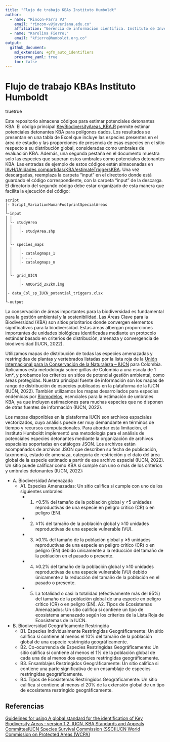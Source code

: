 ```yaml
---
title: "Flujo de trabajo KBAs Instituto Humboldt"
author: 
  - name: "Rincon-Parra VJ"
    email: "rincon-v@javeriana.edu.co"
    affiliation: "Gerencia de información cientifica. Instituto de Investigación de Recursos Biológicos Alexander von Humboldt - IAvH"
  - name: "Karolina Fierro;"
    email: "kfierro@humboldt.org.co"
output: 
  github_document:
    md_extension: +gfm_auto_identifiers
    preserve_yaml: true
    toc: false
---
```


Flujo de trabajo KBAs Instituto Humboldt
================
truetrue

Este repositorio almacena códigos para estimar potenciales detonantes
KBA. El código principal
[KeyBiodiversityAreas_KBA.R](script/KeyBiodiversityAreas_KBA.R) permite
estimar potenciales detonantes KBA para polígonos dados. Los resultados
se presentan en una tabla de Excel que incluye las especies presentes en
el área de estudio y las proporciones de presencia de esas especies en
el sitio respecto a su distribución global, consideradas como umbrales
de evaluación KBA. Además, una segunda pestaña en el documento muestra
solo las especies que superan estos umbrales como potenciales detonantes
KBA. Las entradas de ejemplo de estos códigos están almacenadas en
[IAvH/Unidades
compartidas/KBA/estimateTriggersKBA](https://drive.google.com/open?id=17jAIW2WaRDFeX_d7gUmHWdLuWCrooJlh&usp=drive_fs).
Una vez descargadas, reemplaza la carpeta “input” en el directorio donde
está guardado el código correspondiente, con la carpeta “input” de la
descarga. El directorio del segundo código debe estar organizado de esta
manera que facilita la ejecución del código:

    script
    │- Script_VariationHumanFootprintSpecialAreas
    │    
    └-input
    │ │
    │ └- studyArea
    │ │   │
    │ │   │- studyArea.shp
    │ │
    │ │
    │ └- species_maps
    │ │   │
    │ │   │- catalogmaps_1
    │ │   │- ...
    │ │   │- catalogmaps_n
    │ │
    │ │
    │ └- grid_UICN
    │     │
    │     │- AOOGrid_2x2km.img
    │     
    │- data_Col_sp_IUCN_potential_triggers.xlsx
    │     
    └-output

La conservación de áreas importantes para la biodiversidad es
fundamental para la gestión ambiental y la sostenibilidad. Las Áreas
Clave para la Biodiversidad (KBA) son sitios prioritarios donde
convergen elementos significativos para la biodiversidad. Estas áreas
albergan proporciones importantes de unidades biológicas identificadas
mediante un protocolo estándar basado en criterios de distribución,
amenaza y convergencia de biodiversidad (IUCN, 2022).

Utilizamos mapas de distribución de todas las especies amenazadas y
restringidas de plantas y vertebrados listadas por la lista roja de la
[Unión Internacional para la Conservación de la Naturaleza –
IUCN](https://www.iucnredlist.org/search?landRegions=CO&searchType=species)
para Colombia. Aplicamos esta metodología sobre grillas de Colombia a
una escala de 1 km², y probamos los criterios en sitios de potencial
gestión ambiental, como áreas protegidas. Nuestra principal fuente de
información son los mapas de rango de distribución de especies
publicados en la plataforma de la IUCN (IUCN, 2022). También utilizamos
los mapas desarrollados para especies endémicas por
[Biomodelos](https://biomodelos.humboldt.org.co/), esenciales para la
estimación de umbrales KBA, ya que incluyen estimaciones para muchas
especies que no disponen de otras fuentes de información (IUCN, 2022).

Los mapas disponibles en la plataforma IUCN son archivos espaciales
vectorizados, cuyo análisis puede ser muy demandante en términos de
tiempo y recursos computacionales. Para abordar esta limitación, el
Instituto Humboldt implementó una metodología para el análisis de
potenciales especies detonantes mediante la organización de archivos
espaciales soportadas en catálogos JSON. Los archivos están acompañados
de archivos JSON que describen su fecha de publicación, taxonomía,
estado de amenaza, categoría de restricción y el dato del área global de
la especie estimado a partir de ese archivo espacial (IUCN, 2022). Un
sitio puede calificar como KBA si cumple con uno o más de los criterios
y umbrales detonantes (IUCN, 2022):

- A. Biodiversidad Amenazada
  - A1. Especies Amenazadas: Un sitio califica si cumple con uno de los
    siguientes umbrales:
    - 1)  ≥0.5% del tamaño de la población global y ≥5 unidades
          reproductivas de una especie en peligro crítico (CR) o en
          peligro (EN).
    - 2)  ≥1% del tamaño de la población global y ≥10 unidades
          reproductivas de una especie vulnerable (VU).
    - 3)  ≥0.1% del tamaño de la población global y ≥5 unidades
          reproductivas de una especie en peligro crítico (CR) o en
          peligro (EN) debido únicamente a la reducción del tamaño de la
          población en el pasado o presente.
    - 4)  ≥0.2% del tamaño de la población global y ≥10 unidades
          reproductivas de una especie vulnerable (VU) debido únicamente
          a la reducción del tamaño de la población en el pasado o
          presente.
    - 5)  La totalidad o casi la totalidad (efectivamente más del 95%)
          del tamaño de la población global de una especie en peligro
          crítico (CR) o en peligro (EN). A2. Tipos de Ecosistemas
          Amenazados: Un sitio califica si contiene un tipo de
          ecosistema amenazado según los criterios de la Lista Roja de
          Ecosistemas de la IUCN.
- B. Biodiversidad Geográficamente Restringida
  - B1. Especies Individualmente Restringidas Geográficamente: Un sitio
    califica si contiene al menos el 10% del tamaño de la población
    global de una especie restringida geográficamente.
  - B2. Co-ocurrencia de Especies Restringidas Geográficamente: Un sitio
    califica si contiene al menos el 1% de la población global de cada
    una de al menos dos especies restringidas geográficamente.
  - B3. Ensamblajes Restringidos Geográficamente: Un sitio califica si
    contiene una parte significativa de un ensamblaje de especies
    restringidas geográficamente.
  - B4. Tipos de Ecosistemas Restringidos Geográficamente: Un sitio
    califica si contiene al menos el 20% de la extensión global de un
    tipo de ecosistema restringido geográficamente.

## Referencias

[Guidelines for using A global standard for the identification of Key
Biodiversity Areas : version 1.2. IUCN, KBA Standards and Appeals
CommitteeIUCN Species Survival Commission (SSC)IUCN World Commission on
Protected Areas (WCPA)](https://portals.iucn.org/library/node/49979)
